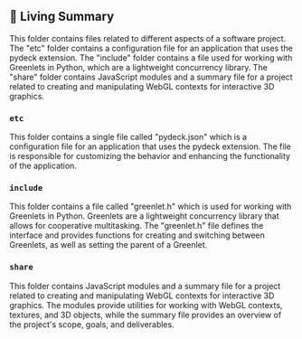 

<!-- Living README Summary -->
## 🌳 Living Summary

This folder contains files related to different aspects of a software project. The "etc" folder contains a configuration file for an application that uses the pydeck extension. The "include" folder contains a file used for working with Greenlets in Python, which are a lightweight concurrency library. The "share" folder contains JavaScript modules and a summary file for a project related to creating and manipulating WebGL contexts for interactive 3D graphics.


### `etc`

This folder contains a single file called "pydeck.json" which is a configuration file for an application that uses the pydeck extension. The file is responsible for customizing the behavior and enhancing the functionality of the application.


### `include`

This folder contains a file called "greenlet.h" which is used for working with Greenlets in Python. Greenlets are a lightweight concurrency library that allows for cooperative multitasking. The "greenlet.h" file defines the interface and provides functions for creating and switching between Greenlets, as well as setting the parent of a Greenlet.


### `share`

This folder contains JavaScript modules and a summary file for a project related to creating and manipulating WebGL contexts for interactive 3D graphics. The modules provide utilities for working with WebGL contexts, textures, and 3D objects, while the summary file provides an overview of the project's scope, goals, and deliverables.

<!-- Living README Summary -->